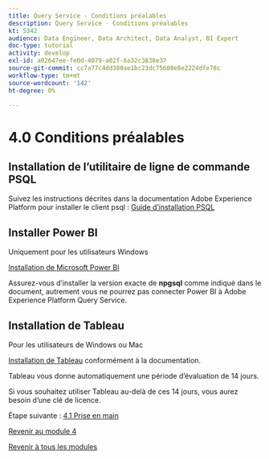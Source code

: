 ```yaml
---
title: Query Service - Conditions préalables
description: Query Service - Conditions préalables
kt: 5342
audience: Data Engineer, Data Architect, Data Analyst, BI Expert
doc-type: tutorial
activity: develop
exl-id: a02647ee-fe0d-4079-a02f-6a32c3838e37
source-git-commit: cc7a77c4dd380ae1bc23dc75608e8e2224dfe78c
workflow-type: tm+mt
source-wordcount: '142'
ht-degree: 0%

---
```


# 4.0 Conditions préalables

## Installation de l’utilitaire de ligne de commande PSQL

Suivez les instructions décrites dans la documentation Adobe Experience Platform pour installer le client psql :
[Guide d’installation PSQL](https://experienceleague.adobe.com/docs/experience-platform/query/clients/psql.html)

## Installer Power BI

Uniquement pour les utilisateurs Windows

[Installation de Microsoft Power BI](https://experienceleague.adobe.com/docs/experience-platform/query/clients/power-bi.html)

Assurez-vous d’installer la version exacte de **npgsql** comme indiqué dans le document, autrement vous ne pourrez pas connecter Power BI à Adobe Experience Platform Query Service.

## Installation de Tableau

Pour les utilisateurs de Windows ou Mac

[Installation de Tableau](https://experienceleague.adobe.com/docs/experience-platform/query/clients/tableau.html) conformément à la documentation.

Tableau vous donne automatiquement une période d’évaluation de 14 jours.

Si vous souhaitez utiliser Tableau au-delà de ces 14 jours, vous aurez besoin d’une clé de licence.

Étape suivante : [4.1 Prise en main](./ex1.md)

[Revenir au module 4](./query-service.md)

[Revenir à tous les modules](../../overview.md)
